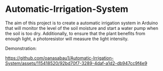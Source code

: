 # Automatic-Irrigation-System
The aim of this project is to create a automatic irrigation system in Arduino that will monitor the level of the soil moisture and start a water pump when the soil is too dry. Additionally, to ensure that the plant benefits from enough light,  a photoresistor will measure the light intensity.


Demonstration:

https://github.com/oanasabau1/Automatic-Irrigation-System/assets/115418520/92bd70f7-3289-4daf-a1d2-db947cc9f4e9



